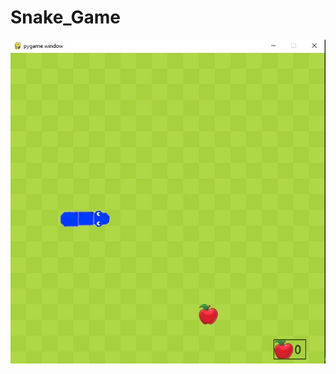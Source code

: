 # Snake_Game

![GameInterface](https://raw.githubusercontent.com/gangeshks/Snake_Game/main/Screenshot/Screenshot.jpg)
